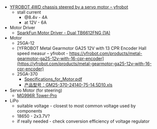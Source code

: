 - [YFROBOT 4WD chassis steered by a servo motor – yfrobot](https://yfrobot.com/products/steering-gear-robot)
    - stall current
        - @8.4v - 4A
        - at 12V - 6A
- Motor Driver
    - [SparkFun Motor Driver - Dual TB6612FNG (1A)](https://www.sparkfun.com/products/14451)
- Motor
    - 25GA-12
    - [YFROBOT Metal Gearmotor GA25 12V with 13 CPR Encoder Hall speed measur – yfrobot - https://yfrobot.com/products/metal-gearmotor-ga25-12v-with-16-cpr-encoder](https://yfrobot.com/products/metal-gearmotor-ga25-12v-with-16-cpr-encoder)
    - 25GA-370
        - [Specifications_for_Motor.pdf](https://files.seeedstudio.com/wiki/Skeleton_Bot-4WD_hercules_mobile_robotic_platform/res/Specifications_for_Motor.pdf)
        - [产品型号：GM25-370-24140-75-14.5D10.xls](https://osoyoo.com/picture/mecanum_wheel_robotic/GM25-370-motor%20specification.pdf)
- Servo Motor (for steering)
    - [MG996R Tower-Pro](https://www.electronicoscaldas.com/datasheet/MG996R_Tower-Pro.pdf)
- LiPo
    - suitable voltage - closest to most common voltage used by components
    - 18650 - 2x3.7V?
    - if really needed - check conversion efficiency of voltage regulator